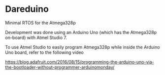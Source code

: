 # Dareduino

Minimal RTOS for the Atmega328p

Development was done using an Arduino Uno (which has the Atmega328p on-board) with Atmel Studio 7. 

To use Atmel Studio to easily program Atmega328p while inside the Arduino Uno board, refer to the following video

https://blog.adafruit.com/2016/08/15/programming-the-arduino-uno-via-the-bootloader-without-programmer-arduinomonday/
